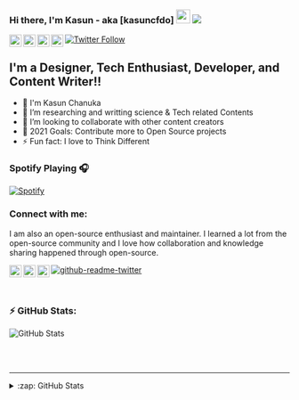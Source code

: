 ### Hi there, I'm Kasun - aka [kasuncfdo] <img src="https://media.giphy.com/media/hvRJCLFzcasrR4ia7z/giphy.gif" width="25px"> ![](https://visitor-badge.glitch.me/badge?page_id=kasuncfdo.kasuncfdo)


<a href="https://www.instagram.com/kasun_c_fdo__/">
  <img align="left" alt="Abhishek's Discord" width="22px" src="https://raw.githubusercontent.com/peterthehan/peterthehan/master/assets/discord.svg" />
</a>
<a href="https://twitter.com/kasuncfdo">
  <img align="left" alt="Abhishek Naidu | Twitter" width="22px" src="https://raw.githubusercontent.com/peterthehan/peterthehan/master/assets/twitter.svg" />
</a>
<a href="https://lk.linkedin.com/in/kcfernando">
  <img align="left" alt="Abhishek's LinkedIN" width="22px" src="https://raw.githubusercontent.com/peterthehan/peterthehan/master/assets/linkedin.svg" />
</a>
<a href="https://open.spotify.com/user/5c6aj47pk1n9c96yr85dyqkvz">
  <img align="left" alt="Abhishek's Spotify" width="22px" src="https://raw.githubusercontent.com/peterthehan/peterthehan/master/assets/spotify.svg" />
</a>

[![Twitter Follow](https://img.shields.io/twitter/follow/kasuncfdo?color=1DA1F2&logo=twitter&style=for-the-badge)](https://twitter.com/intent/follow?original_referer=https%3A%2F%2Fgithub.com%2Fkasuncfdo&screen_name=kasuncfdo)

## I'm a Designer, Tech Enthusiast, Developer, and Content Writer!!

- 🔭 I'm Kasun Chanuka
- 🌱 I’m researching and writting science & Tech related Contents
- 👯 I’m looking to collaborate with other content creators
- 🥅 2021 Goals: Contribute more to Open Source projects
- ⚡ Fun fact: I love to Think Different

### Spotify Playing 🎧

[![Spotify](https://novatorem-kasuncfdo.vercel.app/api/spotify)](https://open.spotify.com/user/5c6aj47pk1n9c96yr85dyqkvz)

### Connect with me:
<p>I am also an open-source enthusiast and maintainer. I learned a lot from the open-source community and I love how collaboration and knowledge sharing happened through open-source.</p>
<a href="https://www.instagram.com/kasun_c_fdo__/">
   <img align="left" alt="codeSTACKr.com" width="22px" src="https://github.com/gauravghongde/social-icons/blob/master/SVG/Color/Facebook.svg" />
</a>
<a href="https://www.facebook.com/kasunchanukafernando">
<img align="left" alt="codeSTACKr | Fb" width="22px" src="https://github.com/gauravghongde/social-icons/blob/master/SVG/Color/Instagram.svg" />
</a>
<a href="https://twitter.com/kasuncfdo">
<img align="left" alt="kasuncfdo | Twitter" width="22px" src="https://github.com/gauravghongde/social-icons/blob/master/SVG/Color/Twitter.svg" />
</a>

[![github-readme-twitter](https://github-readme-twitter.kasuncfdo.vercel.app/api?id=kasuncfdo)](https://github.com/kasuncfdo/github-readme-twitter)

<br />

### ⚡ GitHub Stats:
![GitHub Stats](https://github-readme-stats.vercel.app/api?username=kasuncfdo&show_icons=true&theme=gotham)


<br />
<br />

---

<details>
  
  <summary>:zap: GitHub Stats</summary>
  
[![Top Langs](https://github-readme-stats.vercel.app/api/top-langs/?username=kasuncfdo)](https://github.com/anuraghazra/github-readme-stats)  
  
 ![GitHub streak stats](https://github-readme-streak-stats.herokuapp.com/?user=kasuncfdo)   
  
 ![GitHub Stats](https://github-readme-stats.vercel.app/api?username=kasuncfdo&theme=radical) 
  
![GitHub Activity Graph](https://activity-graph.herokuapp.com/graph?username=kasuncfdo)  
  
  <p> Grow in ❤ with Technology </p>
  


</details>

